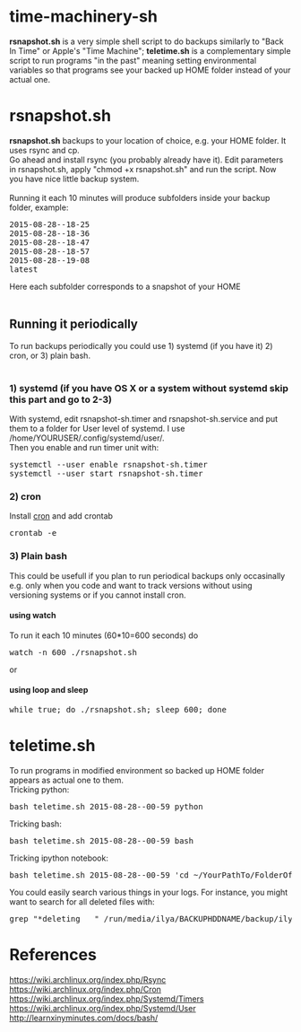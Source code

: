 # time-machinery-sh
<b>rsnapshot.sh</b> is a very simple shell script to do backups similarly to "Back In Time" or Apple's "Time Machine"; <b>teletime.sh</b> is a complementary simple script to run programs "in the past" meaning setting environmental variables so that programs see your backed up HOME folder instead of your actual one.

<h1>rsnapshot.sh</h1>
<b>rsnapshot.sh</b> backups to your location of choice, e.g. your HOME folder. It uses rsync and cp.<br>
Go ahead and install rsync (you probably already have it). Edit parameters in rsnapshot.sh, apply "chmod +x rsnapshot.sh" and run the script. Now you have nice little backup system.<br>
<br>
Running it each 10 minutes will produce subfolders inside your backup folder, example:
<pre>
2015-08-28--18-25
2015-08-28--18-36
2015-08-28--18-47
2015-08-28--18-57
2015-08-28--19-08
latest
</pre>
Here each subfolder corresponds to a snapshot of your HOME<br><br>
<h2>Running it periodically</h2>
To run backups periodically you could use 1) systemd (if you have it) 2) cron, or 3) plain bash.<br>
<br>
<h3>1) systemd (if you have OS X or a system without systemd skip this part and go to 2-3)</h3>
With systemd, edit rsnapshot-sh.timer and rsnapshot-sh.service and put them to a folder for User level of systemd. I use
/home/YOURUSER/.config/systemd/user/.<br>
Then you enable and run timer unit with:<br>
<pre>
systemctl --user enable rsnapshot-sh.timer
systemctl --user start rsnapshot-sh.timer
</pre>
<h3>2) cron</h3>
Install <a href="https://en.wikipedia.org/wiki/Cron">cron</a> and add crontab
<pre>crontab -e</pre>
<h3>3) Plain bash</h3>
This could be usefull if you plan to run periodical backups only occasinally e.g. only when you code and want to track versions without using versioning systems or if you cannot install cron.<br>
<h4>using watch</h4>
To run it each 10 minutes (60*10=600 seconds) do
<pre>
watch -n 600 ./rsnapshot.sh
</pre>
or
<h4>using loop and sleep</h4>
<pre>
while true; do ./rsnapshot.sh; sleep 600; done
</pre>
<h1>teletime.sh</h1>
To run programs in modified environment so backed up HOME folder appears as actual one to them.<br>
Tricking python:
<pre>
bash teletime.sh 2015-08-28--00-59 python
</pre>
Tricking bash:
<pre>
bash teletime.sh 2015-08-28--00-59 bash
</pre>
Tricking ipython notebook:
<pre>
bash teletime.sh 2015-08-28--00-59 'cd ~/YourPathTo/FolderOfChoice && ipython notebook'
</pre>

You could easily search various things in your logs. For instance, you might want to search for all deleted files with:
<pre>
grep "*deleting   " /run/media/ilya/BACKUPHDDNAME/backup/ilya/*/rsync.log
</pre>

<h1>References</h1>
<a href="https://wiki.archlinux.org/index.php/Rsync">https://wiki.archlinux.org/index.php/Rsync</a><br>
<a href="https://wiki.archlinux.org/index.php/Cron">https://wiki.archlinux.org/index.php/Cron</a><br>
<a href="https://wiki.archlinux.org/index.php/Systemd/Timers">https://wiki.archlinux.org/index.php/Systemd/Timers</a><br>
<a href="https://wiki.archlinux.org/index.php/Systemd/User">https://wiki.archlinux.org/index.php/Systemd/User</a><br>
<a href="http://learnxinyminutes.com/docs/bash/">http://learnxinyminutes.com/docs/bash/</a><br>
